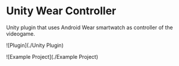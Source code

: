 # Unity Wear Controller

Unity plugin that uses Android Wear smartwatch as controller of the videogame.

![Plugin](./Unity Plugin)

![Example Project](./Example Project)